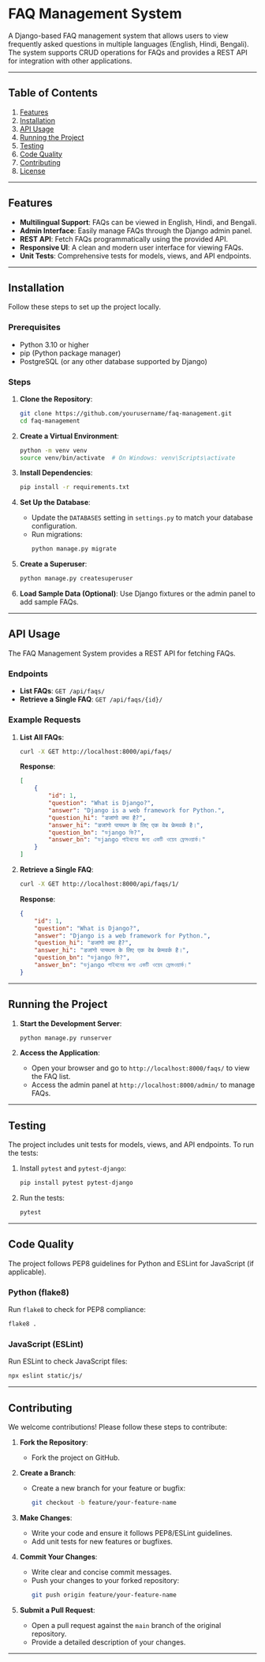 # FAQ Management System

A Django-based FAQ management system that allows users to view frequently asked questions in multiple languages (English, Hindi, Bengali). The system supports CRUD operations for FAQs and provides a REST API for integration with other applications.

---

## Table of Contents

1. [Features](#features)
2. [Installation](#installation)
3. [API Usage](#api-usage)
4. [Running the Project](#running-the-project)
5. [Testing](#testing)
6. [Code Quality](#code-quality)
7. [Contributing](#contributing)
8. [License](#license)

---

## Features

- **Multilingual Support**: FAQs can be viewed in English, Hindi, and Bengali.
- **Admin Interface**: Easily manage FAQs through the Django admin panel.
- **REST API**: Fetch FAQs programmatically using the provided API.
- **Responsive UI**: A clean and modern user interface for viewing FAQs.
- **Unit Tests**: Comprehensive tests for models, views, and API endpoints.

---

## Installation

Follow these steps to set up the project locally.

### Prerequisites

- Python 3.10 or higher
- pip (Python package manager)
- PostgreSQL (or any other database supported by Django)

### Steps

1. **Clone the Repository**:
   ```bash
   git clone https://github.com/yourusername/faq-management.git
   cd faq-management
   ```

2. **Create a Virtual Environment**:
   ```bash
   python -m venv venv
   source venv/bin/activate  # On Windows: venv\Scripts\activate
   ```

3. **Install Dependencies**:
   ```bash
   pip install -r requirements.txt
   ```

4. **Set Up the Database**:
   - Update the `DATABASES` setting in `settings.py` to match your database configuration.
   - Run migrations:
     ```bash
     python manage.py migrate
     ```

5. **Create a Superuser**:
   ```bash
   python manage.py createsuperuser
   ```

6. **Load Sample Data (Optional)**:
   Use Django fixtures or the admin panel to add sample FAQs.

---

## API Usage

The FAQ Management System provides a REST API for fetching FAQs.

### Endpoints

- **List FAQs**: `GET /api/faqs/`
- **Retrieve a Single FAQ**: `GET /api/faqs/{id}/`

### Example Requests

1. **List All FAQs**:
   ```bash
   curl -X GET http://localhost:8000/api/faqs/
   ```

   **Response**:
   ```json
   [
       {
           "id": 1,
           "question": "What is Django?",
           "answer": "Django is a web framework for Python.",
           "question_hi": "डजांगो क्या है?",
           "answer_hi": "डजांगो पायथन के लिए एक वेब फ्रेमवर्क है।",
           "question_bn": "ডjango কি?",
           "answer_bn": "ডjango পাইথনের জন্য একটি ওয়েব ফ্রেমওয়ার্ক।"
       }
   ]
   ```

2. **Retrieve a Single FAQ**:
   ```bash
   curl -X GET http://localhost:8000/api/faqs/1/
   ```

   **Response**:
   ```json
   {
       "id": 1,
       "question": "What is Django?",
       "answer": "Django is a web framework for Python.",
       "question_hi": "डजांगो क्या है?",
       "answer_hi": "डजांगो पायथन के लिए एक वेब फ्रेमवर्क है।",
       "question_bn": "ডjango কি?",
       "answer_bn": "ডjango পাইথনের জন্য একটি ওয়েব ফ্রেমওয়ার্ক।"
   }
   ```

---

## Running the Project

1. **Start the Development Server**:
   ```bash
   python manage.py runserver
   ```

2. **Access the Application**:
   - Open your browser and go to `http://localhost:8000/faqs/` to view the FAQ list.
   - Access the admin panel at `http://localhost:8000/admin/` to manage FAQs.

---

## Testing

The project includes unit tests for models, views, and API endpoints. To run the tests:

1. Install `pytest` and `pytest-django`:
   ```bash
   pip install pytest pytest-django
   ```

2. Run the tests:
   ```bash
   pytest
   ```

---

## Code Quality

The project follows PEP8 guidelines for Python and ESLint for JavaScript (if applicable).

### Python (flake8)
Run `flake8` to check for PEP8 compliance:
```bash
flake8 .
```

### JavaScript (ESLint)
Run ESLint to check JavaScript files:
```bash
npx eslint static/js/
```

---

## Contributing

We welcome contributions! Please follow these steps to contribute:

1. **Fork the Repository**:
   - Fork the project on GitHub.

2. **Create a Branch**:
   - Create a new branch for your feature or bugfix:
     ```bash
     git checkout -b feature/your-feature-name
     ```

3. **Make Changes**:
   - Write your code and ensure it follows PEP8/ESLint guidelines.
   - Add unit tests for new features or bugfixes.

4. **Commit Your Changes**:
   - Write clear and concise commit messages.
   - Push your changes to your forked repository:
     ```bash
     git push origin feature/your-feature-name
     ```

5. **Submit a Pull Request**:
   - Open a pull request against the `main` branch of the original repository.
   - Provide a detailed description of your changes.

---

